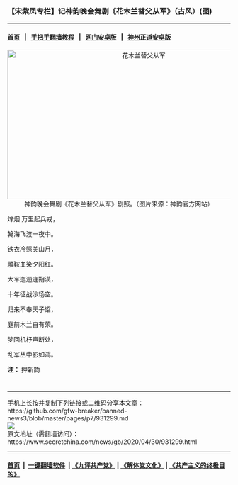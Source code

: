 ### 【宋紫凤专栏】记神韵晚会舞剧《花木兰替父从军》（古风）(图)
------------------------

#### [首页](https://github.com/gfw-breaker/banned-news3/blob/master/README.md) &nbsp;&nbsp;|&nbsp;&nbsp; [手把手翻墙教程](https://github.com/gfw-breaker/guides/wiki) &nbsp;&nbsp;|&nbsp;&nbsp; [网门安卓版](https://github.com/oGate2/oGate) &nbsp;&nbsp;|&nbsp;&nbsp; [神州正道安卓版](https://github.com/SzzdOgate/update) 



<div class="article_right" style="fone-color:#000">
 <p style="text-align:center">
  <img alt="花木兰替父从军" src="https://img3.secretchina.com/pic/2020/4-27/p2678991a451483039-ss.jpg" style="height:337px; width:600px"/>
  <br>
   神韵晚会舞剧《花木兰替父从军》剧照。（图片来源：神韵官方网站）
   <span id="hideid" name="hideid" style="color:red;display:none;">
    <span href="https://www.secretchina.com">
    </span>
   </span>
  </br>
 </p>
 <p>
  <span href="https://www.secretchina.com/news/gb/tag/烽烟" target="_blank">
   烽烟
  </span>
  万里起兵戎，
  <span id="hideid" name="hideid" style="color:red;display:none;">
   <span href="https://www.secretchina.com">
   </span>
  </span>
 </p>
 <p>
  翰海飞渡一夜中。
 </p>
 <p>
  铁衣冷照关山月，
 </p>
 <p>
  雕鞍血染夕阳红。
 </p>
 <p>
  大军迤逦连朔漠，
 </p>
 <p>
  十年征战沙场空。
 </p>
 <p>
  归来不奉天子诏，
 </p>
 <p>
  庭前木兰自有荣。
 </p>
 <p>
  梦回机杼声断处，
 </p>
 <p>
  乱军丛中影如鸿。
 </p>
 <p>
 </p>
 <p>
  <strong>
   注：
  </strong>
  押新韵
  <center>
   <div>
    <div id="txt-mid2-t22-2017" style="display: block;  max-height: 351px;  overflow: hidden;">
     <div id="SC-21xxx">
     </div>
     <ins class="adsbygoogle" data-ad-client="ca-pub-1276641434651360" data-ad-format="auto" data-ad-slot="4301710469" data-full-width-responsive="true" style="display:block">
     </ins>
    </div>
   </div>
  </center>
  <div style="padding-top:12px;">
  </div>
 </p>
</div>

<hr/>
手机上长按并复制下列链接或二维码分享本文章：<br/>
https://github.com/gfw-breaker/banned-news3/blob/master/pages/p7/931299.md <br/>
<a href='https://github.com/gfw-breaker/banned-news3/blob/master/pages/p7/931299.md'><img src='https://github.com/gfw-breaker/banned-news3/blob/master/pages/p7/931299.md.png'/></a> <br/>
原文地址（需翻墙访问）：https://www.secretchina.com/news/gb/2020/04/30/931299.html


------------------------
#### [首页](https://github.com/gfw-breaker/banned-news3/blob/master/README.md) &nbsp;|&nbsp; [一键翻墙软件](https://github.com/gfw-breaker/nogfw/blob/master/README.md) &nbsp;| [《九评共产党》](https://github.com/gfw-breaker/9ping.md/blob/master/README.md#九评之一评共产党是什么) | [《解体党文化》](https://github.com/gfw-breaker/jtdwh.md/blob/master/README.md) | [《共产主义的终极目的》](https://github.com/gfw-breaker/gczydzjmd.md/blob/master/README.md)


<img src='http://gfw-breaker.win/banned-news3/pages/p7/931299.md' width='0px' height='0px'/>